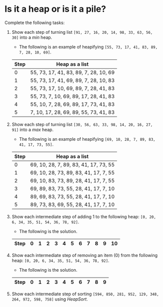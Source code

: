 # Is it a heap or is it a pile?

Complete the following tasks:

1. Show each step of turning list `[91, 27, 16, 20, 14, 98, 33, 63, 56, 30]` into a _min_ heap.

   - The following is an example of heapifying `[55, 73, 17, 41, 83, 89, 7, 28, 10, 69]`.

   | Step | Heap as a list                        |
   | ---- | ------------------------------------- |
   | 0    | 55, 73, 17, 41, 83, 89, 7, 28, 10, 69 |
   | 1    | 55, 73, 17, 41, 69, 89, 7, 28, 10, 83 |
   | 2    | 55, 73, 17, 10, 69, 89, 7, 28, 41, 83 |
   | 3    | 55, 73, 7, 10, 69, 89, 17, 28, 41, 83 |
   | 4    | 55, 10, 7, 28, 69, 89, 17, 73, 41, 83 |
   | 5    | 7, 10, 17, 28, 69, 89, 55, 73, 41, 83 |

2. Show each step of turning list `[30, 56, 63, 33, 98, 14, 20, 16, 27, 91]` into a _max_ heap.

   - The following is an example of heapifying `[69, 10, 28, 7, 89, 83, 41, 17, 73, 55]`.

   | Step | Heap as a list                        |
   | ---- | ------------------------------------- |
   | 0    | 69, 10, 28, 7, 89, 83, 41, 17, 73, 55 |
   | 1    | 69, 10, 28, 73, 89, 83, 41, 17, 7, 55 |
   | 2    | 69, 10, 83, 73, 89, 28, 41, 17, 7, 55 |
   | 3    | 69, 89, 83, 73, 55, 28, 41, 17, 7, 10 |
   | 4    | 89, 69, 83, 73, 55, 28, 41, 17, 7, 10 |
   | 5    | 89, 73, 83, 69, 55, 28, 41, 17, 7, 10 |

3. Show each intermediate step of adding 1 to the following heap: `[0, 20, 6, 34, 35, 51, 54, 36, 78, 92]`.

   - The following is the solution.

   | Step | 0   | 1   | 2   | 3   | 4   | 5   | 6   | 7   | 8   | 9   | 10  |
   | ---- | --- | --- | --- | --- | --- | --- | --- | --- | --- | --- | --- |

4. Show each intermediate step of removing an item (0) from the following heap: `[0, 20, 6, 34, 35, 51, 54, 36, 78, 92]`.

   - The following is the solution.

   | Step | 0   | 1   | 2   | 3   | 4   | 5   | 6   | 7   | 8   | 9   |
   | ---- | --- | --- | --- | --- | --- | --- | --- | --- | --- | --- |

5. Show each intermediate step of sorting `[594, 850, 281, 952, 129, 348, 264, 972, 598, 758]` using _HeapSort_.
